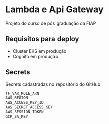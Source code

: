 # Lambda e Api Gateway
Projeto do curso de pós graduação da FIAP


## Requisitos para deploy
- Cluster EKS em produção
- Cognito em produção


## Secrets

Secrets cadastradas no repositório do GitHub

```bash
TF_VAR_ROLE_ARN
AWS_REGION
AWS_ACCESS_KEY_ID
AWS_SECRET_ACCESS_KEY
AWS_SESSION_TOKEN
GCP_SA_KEY
```